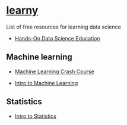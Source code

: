 # [learny](../)

List of free resources for learning data science

- [Hands-On Data Science Education](https://www.kaggle.com/learn/overview)

## Machine learning

- [Machine Learning Crash Course](https://developers.google.com/machine-learning/crash-course/)

- [Intro to Machine Learning](https://classroom.udacity.com/courses/ud120)

## Statistics

- [Intro to Statistics](https://www.udacity.com/course/intro-to-statistics--st101)
